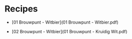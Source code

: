 # Recipes

- [01 Brouwpunt - Witbier](01 Brouwpunt - Witbier.pdf)

- [02 Brouwpunt - Witbier](01 Brouwpunt - Kruidig Wit.pdf)

